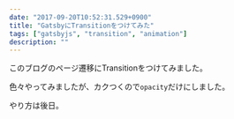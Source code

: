 ```yaml
---
date: "2017-09-20T10:52:31.529+0900"
title: "GatsbyにTransitionをつけてみた"
tags: ["gatsbyjs", "transition", "animation"]
description: ""
---
```


このブログのページ遷移にTransitionをつけてみました。

色々やってみましたが、カクつくので`opacity`だけにしました。

やり方は後日。

